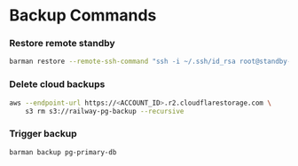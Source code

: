 # Backup Commands

### Restore remote standby
```bash
barman restore --remote-ssh-command "ssh -i ~/.ssh/id_rsa root@standby-pg.railway.internal" --standby-mode pg-primary-db latest /var/lib/postgresql/data
```

### Delete cloud backups
```bash
aws --endpoint-url https://<ACCOUNT_ID>.r2.cloudflarestorage.com \
    s3 rm s3://railway-pg-backup --recursive
```

### Trigger backup
```bash
barman backup pg-primary-db
```
